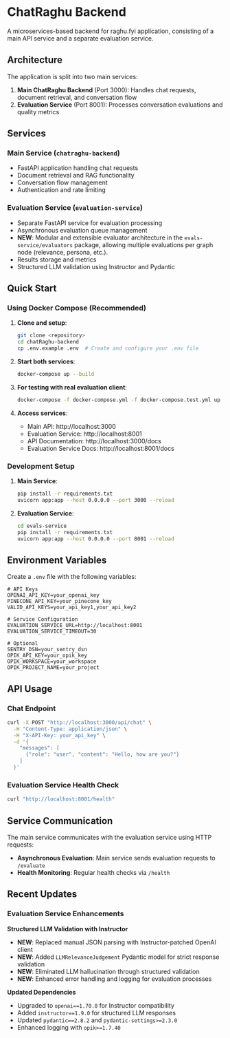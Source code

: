 # ChatRaghu Backend

A microservices-based backend for raghu.fyi application, consisting of a main API service and a separate evaluation service.

## Architecture

The application is split into two main services:

1. **Main ChatRaghu Backend** (Port 3000): Handles chat requests, document retrieval, and conversation flow
2. **Evaluation Service** (Port 8001): Processes conversation evaluations and quality metrics

## Services

### Main Service (`chatraghu-backend`)
- FastAPI application handling chat requests
- Document retrieval and RAG functionality
- Conversation flow management
- Authentication and rate limiting

### Evaluation Service (`evaluation-service`)
- Separate FastAPI service for evaluation processing
- Asynchronous evaluation queue management
- **NEW**: Modular and extensible evaluator architecture in the `evals-service/evaluators` package, allowing multiple evaluations per graph node (relevance, persona, etc.).
- Results storage and metrics
- Structured LLM validation using Instructor and Pydantic

## Quick Start

### Using Docker Compose (Recommended)

1. **Clone and setup**:
   ```bash
   git clone <repository>
   cd chatRaghu-backend
   cp .env.example .env  # Create and configure your .env file
   ```

2. **Start both services**:
   ```bash
   docker-compose up --build
   ```

3. **For testing with real evaluation client**:
   ```bash
   docker-compose -f docker-compose.yml -f docker-compose.test.yml up --build
   ```

4. **Access services**:
   - Main API: http://localhost:3000
   - Evaluation Service: http://localhost:8001
   - API Documentation: http://localhost:3000/docs
   - Evaluation Service Docs: http://localhost:8001/docs

### Development Setup

1. **Main Service**:
   ```bash
   pip install -r requirements.txt
   uvicorn app:app --host 0.0.0.0 --port 3000 --reload
   ```

2. **Evaluation Service**:
   ```bash
   cd evals-service
   pip install -r requirements.txt
   uvicorn app:app --host 0.0.0.0 --port 8001 --reload
   ```

## Environment Variables

Create a `.env` file with the following variables:

```env
# API Keys
OPENAI_API_KEY=your_openai_key
PINECONE_API_KEY=your_pinecone_key
VALID_API_KEYS=your_api_key1,your_api_key2

# Service Configuration
EVALUATION_SERVICE_URL=http://localhost:8001
EVALUATION_SERVICE_TIMEOUT=30

# Optional
SENTRY_DSN=your_sentry_dsn
OPIK_API_KEY=your_opik_key
OPIK_WORKSPACE=your_workspace
OPIK_PROJECT_NAME=your_project
```

## API Usage

### Chat Endpoint
```bash
curl -X POST "http://localhost:3000/api/chat" \
  -H "Content-Type: application/json" \
  -H "X-API-Key: your_api_key" \
  -d '{
    "messages": [
      {"role": "user", "content": "Hello, how are you?"}
    ]
  }'
```

### Evaluation Service Health Check
```bash
curl "http://localhost:8001/health"
```

## Service Communication

The main service communicates with the evaluation service using HTTP requests:

- **Asynchronous Evaluation**: Main service sends evaluation requests to `/evaluate`
- **Health Monitoring**: Regular health checks via `/health`

## Recent Updates

### Evaluation Service Enhancements

**Structured LLM Validation with Instructor**
- **NEW**: Replaced manual JSON parsing with Instructor-patched OpenAI client
- **NEW**: Added `LLMRelevanceJudgement` Pydantic model for strict response validation
- **NEW**: Eliminated LLM hallucination through structured validation
- **NEW**: Enhanced error handling and logging for evaluation processes

**Updated Dependencies**
- Upgraded to `openai==1.70.0` for Instructor compatibility
- Added `instructor==1.9.0` for structured LLM responses
- Updated `pydantic==2.8.2` and `pydantic-settings>=2.3.0`
- Enhanced logging with `opik>=1.7.40`
